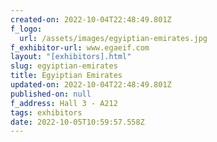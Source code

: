 ```yaml
---
created-on: 2022-10-04T22:48:49.801Z
f_logo:
  url: /assets/images/egyiptian-emirates.jpg
f_exhibitor-url: www.egaeif.com
layout: "[exhibitors].html"
slug: egyiptian-emirates
title: Egyiptian Emirates
updated-on: 2022-10-04T22:48:49.801Z
published-on: null
f_address: Hall 3 - A212
tags: exhibitors
date: 2022-10-05T10:59:57.558Z
---
```

